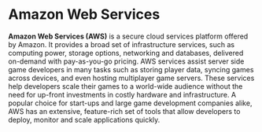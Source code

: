 # Amazon Web Services

**Amazon Web Services (AWS)** is a secure cloud services platform offered by Amazon. It provides a broad set of infrastructure services, such as computing power, storage options, networking and databases, delivered on-demand with pay-as-you-go pricing. AWS services assist server side game developers in many tasks such as storing player data, syncing games across devices, and even hosting multiplayer game servers. These services help developers scale their games to a world-wide audience without the need for up-front investments in costly hardware and infrastructure. A popular choice for start-ups and large game development companies alike, AWS has an extensive, feature-rich set of tools that allow developers to deploy, monitor and scale applications quickly.
